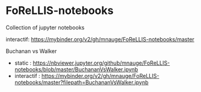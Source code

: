 # FoReLLIS-notebooks
Collection of jupyter notebooks

interactif:
https://mybinder.org/v2/gh/mnauge/FoReLLIS-notebooks/master

Buchanan vs Walker
- static : https://nbviewer.jupyter.org/github/mnauge/FoReLLIS-notebooks/blob/master/BuchananVsWalker.ipynb
- interactif : https://mybinder.org/v2/gh/mnauge/FoReLLIS-notebooks/master?filepath=BuchananVsWalker.ipynb
